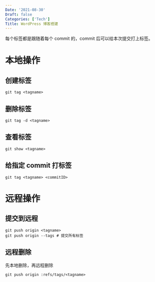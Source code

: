 ```yaml
---
Date: '2021-08-30'
Draft: false
Categories: ['Tech']
Title: WordPress 博客搭建
---
```


每个标签都是跟随着每个 commit 的，commit 后可以给本次提交打上标签。
# 本地操作
## 创建标签
```
git tag <tagname>
```
## 删除标签
```git
git tag -d <tagname>
```
## 查看标签
```
git show <tagname>
```
## 给指定 commit 打标签
```
git tag <tagname> <commitID>
```
# 远程操作
## 提交到远程
```
git push origin <tagname>
git push origin --tags # 提交所有标签
```
## 远程删除
先本地删除，再远程删除
```
git push origin :refs/tags/<tagname>
```
